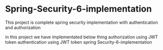 # Spring-Security-6-implementation
This project is complete spring security implementation with authentication and authorization 

in this project we have implementated below thing 
authorization using JWT token
authentication using JWT token
spring Security-6-implementation